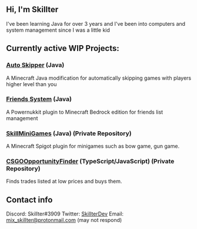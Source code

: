 
## Hi, I'm Skillter
I've been learning Java for over 3 years and I've been into computers and system management since I was a little kid


## Currently active WIP Projects:
### [Auto Skipper](https://github.com/Skillter/Auto-Skipper) (Java)
A Minecraft Java modification for automatically skipping games with players higher level than you
### [Friends System](https://github.com/Skillter/PowerNukkitPlugins/tree/friends-system) (Java)
A Powernukkit plugin to Minecraft Bedrock edition for friends list management
### [SkillMiniGames]() (Java) (Private Repository)
A Minecraft Spigot plugin for minigames such as bow game, gun game.
### [CSGOOpportunityFinder]() (TypeScript/JavaScript) (Private Repository)
Finds trades listed at low prices and buys them.

## Contact info
Discord: Skillter#3909
Twitter: [SkillterDev](https://twitter.com/SkillterDev)
Email: mix_skillter@protonmail.com (may not respond)
